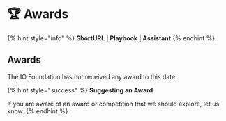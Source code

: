 # 🏆 Awards

{% hint style="info" %}
**ShortURL | Playbook | Assistant**
{% endhint %}

## Awards

The IO Foundation has not received any award to this date.

{% hint style="success" %}
**Suggesting an Award**

If you are aware of an award or competition that we should explore, let us know.
{% endhint %}

